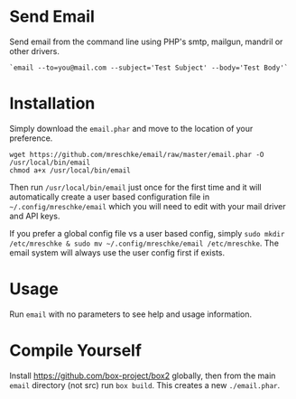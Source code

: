 # Send Email

Send email from the command line using PHP's smtp, mailgun, mandril or other drivers.

	`email --to=you@mail.com --subject='Test Subject' --body='Test Body'`


# Installation

Simply download the `email.phar` and move to the location of your preference.

	wget https://github.com/mreschke/email/raw/master/email.phar -O /usr/local/bin/email
	chmod a+x /usr/local/bin/email

Then run `/usr/local/bin/email` just once for the first time and it will
automatically create a user based configuration file in `~/.config/mreschke/email` which
you will need to edit with your mail driver and API keys.

If you prefer a global config file vs a user based config, simply `sudo mkdir /etc/mreschke & sudo mv ~/.config/mreschke/email /etc/mreschke`.  The email system will
always use the user config first if exists.


# Usage

Run `email` with no parameters to see help and usage information.


# Compile Yourself

Install https://github.com/box-project/box2 globally, then from the main `email` directory (not src) run `box build`.  This creates a new `./email.phar`.
